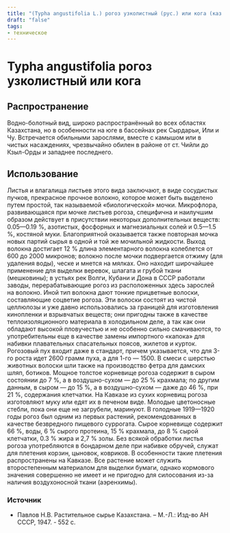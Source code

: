 ```yaml
---
title: "(Typha angustifolia L.) рогоз узколистный (рус.) или кога (каз.)"
draft: "false"
tags:
- техническое
--- 
```

# Typha angustifolia рогоз узколистный или кога
## Распространение
Водно-болотный вид, широко распространённый во всех областях Казахстана, но в особенности на юге в бассейнах рек Сырдарьи, Или и Чу. Встречается обильными зарослями, вместе с камышом или в чистых насаждениях, чрезвычайно обилен в районе от ст. Чийли до Кзыл-Орды и западнее последнего.
## Использование
Листья и влагалища листьев этого вида заключают, в виде сосудистых пучков, прекрасное прочное волокно, которое может быть выделено путем простой, так называемой «биологической» мочки. Микрофлора, развивающаяся при мочке листьев рогоза, специфична и наилучшим образом действует в присутствии некоторых дополнительных веществ: 0.05—0.19 %, азотистых, фосфорных и магнезиальных солей и 0.5—1.5 %, костяной муки. Благоприятной оказывается также повторная мочка новых партий сырья в одной и той же мочильной жидкости. Выход волокна достигает 12 % длина элементарного волокна колеблется от 600 до 2000 микронов; волокно после мочки подвергается отжиму (для удаления воды), ческе и мнется на мялках. Оно находит широчайшее применение для выделки веревок, шлагата и грубой ткани (мешковины); в устьях рек Волги, Кубани и Дона в СССР работали заводы, перерабатывающие рогоз из расположенных здесь зарослей на волокно. 
Иной тип волокна дают тонкие прицветные волоски, составляющие соцветие рогоза. Эти волоски состоят из чистой целлюлозы и уже давно использовались за границей для изготовления кинопленки и взрывчатых веществ; они пригодны также в качестве теплоизоляционного материала в холодильном деле, а так как они обладают высокой пловучестью и не особенно сильно смачиваются, то употребительны еще в качестве замены импортного «капока» для набивки плавательных спасательных поясов, жилетов и курток. Рогозовый пух входит даже в стандарт, причем указывается, что для 3-го роста идет 2600 грамм пуха, а для 1-го — 1500. В смеси с шерстью животных волоски шли также на производство фетра для дамских шляп, ботиков. 
Мощное толстое корневище рогоза содержит в сыром состоянии до 7 %, а в воздушно-сухом — до 25 % крахмала; по другим данным, в сыром — до 15 %, а в воздушно-сухом — даже до 46 %, при 21 %, содержания клетчатки. На Кавказе из сухих корневищ рогоза изготовляют муку или едят их в печеном виде. Молодые цветоносные стебли, пока они еще не загрубели, маринуют. В голодные 1919—1920 годы рогоз был одним из первых растений, рекомендованных в качестве безвредного пищевого суррогата. Сырое корневище содержит 66 %, воды, 6 % сырого протеина, 15 % крахмала, до 8 % сырой клетчатки, 0.3 % жира и 2,7 % золы. 
Без всякой обработки листья рогоза употребляются в бондарном деле при набивке обручей, служат для плетения корзин, цыновок, ковриков. В особенности такие плетения распространены на Кавказе. Все растение может служить второстепенным материалом для выделки бумаги, однако кормового значения совершенно не имеет и не пригодно для силосования из-за наличия воздухоносной ткани (аэренхимы).
### Источник
* Павлов Н.В. Растительное сырье Казахстана. – М.-Л.: Изд-во АН СССР, 1947. - 552 с.
